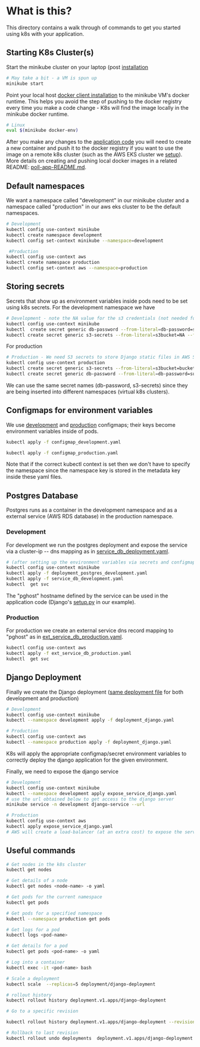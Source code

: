 
# What is this?
This directory contains a walk through of commands to get you started using  k8s with your application.

## Starting K8s Cluster(s)

Start the minikube cluster on your laptop (post [installation](https://kubernetes.io/docs/tasks/tools/install-minikube/)
```bash
# May take a bit - a VM is spun up
minikube start
```

Point your local host [docker client installation](https://docs.docker.com/install/) to the minikube VM's docker runtime. This helps you avoid the step of pushing to the docker registry every time you make a code change - K8s will find the image locally in the minikube docker runtime.
```bash
# Linux
eval $(minikube docker-env)
``` 

After you make any changes to the [application code](/django-poll-project) you will need to create a new container and push it to the docker registry if you want to use the image on a remote k8s cluster (such as the AWS EKS cluster we [setup](/aws-k8s-pgdb-with-terraform/aws-kubernetes/aws-k8s-README.md)). More details on creating and pushing local docker images in a related README: [poll-app-README.md](/django-poll-project/poll-app-README.md).

## Default namespaces
We want a namespace called "development" in our minikube cluster and a namespace called "production" in our aws eks cluster to be the default namespaces.

```bash
# Development
kubectl config use-context minikube
kubectl create namespace development
kubectl config set-context minikube --namespace=development

 #Production
kubectl config use-context aws
kubectl create namespace production
kubectl config set-context aws --namespace=production
```

## Storing secrets
Secrets that show up as environment variables inside pods need to be set using k8s secrets.
For the development namespace we have
```bash
# Development - note the NA value for the s3 credentials (not needed for development)
kubectl config use-context minikube
kubectl  create secret generic db-password --from-literal=db-password=superSecret
kubectl create secret generic s3-secrets --from-literal=s3bucket=NA --from-literal=s3accesskey=NA --from-literal=s3secretkey=NA
```

For production
```bash
# Production - We need S3 secrets to store Django static files in AWS S3 for our example.
kubectl config use-context production
kubectl create secret generic s3-secrets --from-literal=s3bucket=bucket_name --from-literal=s3accesskey=substitute_access_key --from-literal=s3secretkey=substitute_secret_key
kubectl create secret generic db-password --from-literal=db-password=substitute_password
```
We can use the same secret names (db-password, s3-secrets) since they are being inserted into different namespaces (virtual k8s clusters).

## Configmaps for environment variables
We use [development](configmap_development.yaml) and [production](configmap_production) configmaps; their keys become environment variables inside of pods.

```bash
kubectl apply -f configmap_development.yaml

kubectl apply -f configmap_production.yaml
```

Note that if the correct kubectl context is set then we don't have to specify the namespace since the namespace key is stored in the metadata key inside these yaml files.

## Postgres Database
Postgres runs as a container in the development namespace and as a external service (AWS RDS database) in the production namespace. 

### Development
For development we run the postgres deployment and expose the service via a cluster-ip -- dns mapping as in [service_db_deployment.yaml](service_db_deployment.yaml).
```bash
# (after setting up the environment variables via secrets and configmap above)
kubectl config use-context minikube
kubectl apply -f deployment_postgres_development.yaml
kubectl apply -f service_db_development.yaml
kubectl  get svc
```
The "pghost" hostname defined by the service can be used in the application code (Django's [setup.py](/django-poll-project/kube101/kube101/settings.py) in our example).

### Production
For production we create an external service dns record mapping to "pghost" as in [ext_service_db_production.yaml](/kubecode/ext_service_db_production.yaml).
```bash
kubectl config use-context aws
kubectl apply -f ext_service_db_production.yaml
kubectl  get svc
```

## Django Deployment
Finally we create the Django deployment ([same deployment file](deployment_django.yaml) for both development and production)
```bash
# Development
kubectl config use-context minikube
kubectl --namespace development apply -f deployment_django.yaml

# Production
kubectl config use-context aws
kubectl --namespace production apply -f deployment_django.yaml
```
K8s will apply the appropriate configmap/secret environment variables to correctly deploy the django application for the given environment.

Finally, we need to expose the django service
```bash
# Development
kubectl config use-context minikube
kubectl --namespace development apply expose_service_django.yaml
# use the url obtained below to get access to the django server
minikube service -n development django-service --url

# Production
kubectl config use-context aws
kubectl apply expose_service_django.yaml
# AWS will create a load-balancer (at an extra cost) to expose the service. Please wait for ~5 minutes before the AWS loadbalancer becomes available.

```

## Useful commands
```bash
# Get nodes in the k8s cluster
kubectl get nodes

# Get details of a node
kubectl get nodes <node-name> -o yaml

# Get pods for the current namespace
kubectl get pods

# Get pods for a specified namespace
kubectl --namespace production get pods

# Get logs for a pod
kubectl logs <pod-name>

# Get details for a pod
kubectl get pods <pod-name> -o yaml

# Log into a container
kubectl exec -it <pod-name> bash

# Scale a deployment
kubectl scale  --replicas=5 deployment/django-deployment

# rollout history
kubectl rollout history deployment.v1.apps/django-deployment

# Go to a specific revision

kubectl rollout history deployment.v1.apps/django-deployment --revision=2

# Rollback to last revision
kubectl rollout undo deployments  deployment.v1.apps/django-deployment
```
